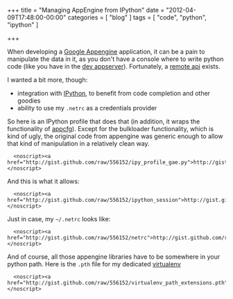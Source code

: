 +++
title = "Managing AppEngine from IPython"
date = "2012-04-09T17:48:00-00:00"
categories = [ "blog" ]
tags = [ "code", "python", "ipython" ]

+++


When developing a [Google Appengine](http://code.google.com/appengine/)
application, it can be a pain to manipulate the data in it, as you don't have
a console where to write python code (like you have in the
[dev appserver](http://code.google.com/appengine/docs/python/tools/devserver.html)).
Fortunately,
a
[remote api](http://code.google.com/appengine/articles/remote_api.html) exists.

I wanted a bit more, though:

* integration with [IPython](http://ipython.scipy.org), to benefit from code
  completion and other goodies
* ability to use my  `.netrc` as a credentials provider

So here is an IPython profile that does that (in addition, it wraps the
functionality of
[appcfg](http://code.google.com/appengine/docs/python/tools/uploadinganapp.html)).
Except for the bulkloader functionality, which is kind of ugly, the original
code from appengine was generic enough to allow that kind of manipulation in
a relatively clean way.


<script src="http://gist.github.com/556152.js?file=ipy_profile_gae.py"></script>
      <noscript><a href="http://gist.github.com/raw/556152/ipy_profile_gae.py">http://gist.github.com/raw/556152/ipy_profile_gae.py</a></noscript>

And this is what it allows:
<script src="http://gist.github.com/556152.js?file=ipython_session"></script>      
      <noscript><a href="http://gist.github.com/raw/556152/ipython_session">http://gist.github.com/raw/556152/ipython_session</a></noscript>

Just in case, my  `~/.netrc` looks like:
<script src="http://gist.github.com/556152.js?file=netrc"></script>
      <noscript><a href="http://gist.github.com/raw/556152/netrc">http://gist.github.com/raw/556152/netrc</a></noscript>

And of course, all those appengine libraries have to be somewhere in your python path. Here is the  `.pth` file for my dedicated [virtualenv](http://pypi.python.org/pypi/virtualenv)
<script src="http://gist.github.com/556152.js?file=virtualenv_path_extensions.pth"></script>
      <noscript><a href="http://gist.github.com/raw/556152/virtualenv_path_extensions.pth">http://gist.github.com/raw/556152/virtualenv_path_extensions.pth</a></noscript>
